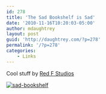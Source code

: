 ```yaml
---
id: 278
title: 'The Sad Bookshelf is Sad'
date: '2010-11-16T10:20:03-05:00'
author: mdaughtrey
layout: post
guid: 'http://daughtrey.com/?p=278'
permalink: '/?p=278'
categories:
    - Links
---
```


Cool stuff by [Red F Studios](http://redfstudios.com/sculpture.aspx)

[![](http://daughtrey.com/wp-content/uploads/2010/11/sad-bookshelf.jpg "sad-bookshelf")](http://redfstudios.com/sculpture.aspx)